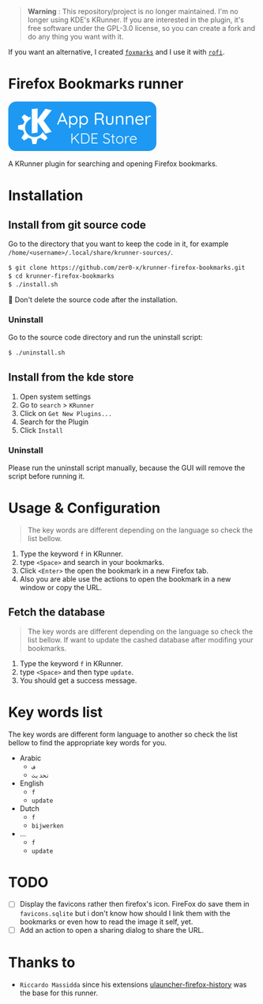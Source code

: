 > **Warning** : This repository/project is no longer maintained. I'm no longer using KDE's KRunner. If you are interested in the plugin, it's free software under the GPL-3.0 license, so you can create a fork and do any thing you want with it.

If you want an alternative, I created [`foxmarks`](https://github.com/zer0-x/foxmarks) and I use it with [`rofi`](https://github.com/davatorium/rofi).

# Firefox Bookmarks runner
[![Get the runner from kde store](https://raw.githubusercontent.com/ZER0-X/badges/main/kde/store/get-the-app-runner.svg)](https://www.pling.com/p/1722801/)

A KRunner plugin for searching and opening Firefox bookmarks.

# Installation
## Install from git source code
Go to the directory that you want to keep the code in it, for example `/home/<username>/.local/share/krunner-sources/`.
```bash
$ git clone https://github.com/zer0-x/krunner-firefox-bookmarks.git
$ cd krunner-firefox-bookmarks
$ ./install.sh
```
🔴 Don't delete the source code after the installation.
### Uninstall
Go to the source code directory and run the uninstall script:
```bash
$ ./uninstall.sh
```

## Install from the kde store
1. Open system settings
2. Go to `search` > `KRunner`
3. Click on `Get New Plugins...`
4. Search for the Plugin
5. Click `Install`
### Uninstall
Please run the uninstall script manually, because the GUI will remove the script before running it.

# Usage & Configuration
> The key words are different depending on the language so check the list bellow.
1. Type the keyword `f` in KRunner.
2. type `<Space>` and search in your bookmarks.
3. Click `<Enter>` the open the bookmark in a new Firefox tab.
4. Also you are able use the actions to open the bookmark in a new window or copy the URL.
## Fetch the database
> The key words are different depending on the language so check the list bellow.
If want to update the cashed database after modifing your bookmarks.
1. Type the keyword `f` in KRunner.
2. type `<Space>` and then type `update`.
3. You should get a success message.

# Key words list
The key words are different form language to another so check the list bellow to find the appropriate key words for you.
- Arabic
    - `ف`
    - `تحديث`
- English
    - `f`
    - `update`
- Dutch
    - `f`
    - `bijwerken`
- ...
    - `f`
    - `update`

# TODO
- [ ] Display the favicons rather then firefox's icon. FireFox do save them in `favicons.sqlite` but i don't know how should I link them with the bookmarks or even how to read the image it self, yet.
- [ ] Add an action to open a sharing dialog to share the URL.

# Thanks to
- `Riccardo Massidda` since his extensions [ulauncher-firefox-history](https://github.com/rmassidda/ulauncher-firefox-history) was the base for this runner.
